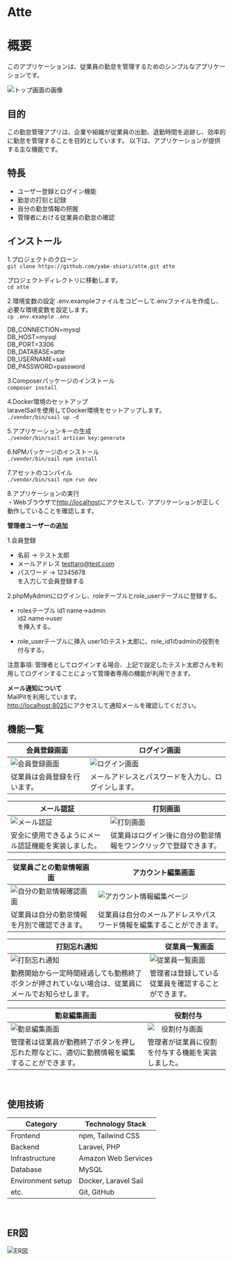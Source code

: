 # Atte

# 概要

このアプリケーションは、従業員の勤怠を管理するためのシンプルなアプリケーションです。

![トップ画面の画像](https://github.com/yabe-shiori/atte/assets/142664073/f2f4716f-0a24-4d27-82bd-a33f3c561856)


## 目的

この勤怠管理アプリは、企業や組織が従業員の出勤、退勤時間を追跡し、効率的に勤怠を管理することを目的としています。
以下は、アプリケーションが提供する主な機能です。

 ## 特長

- ユーザー登録とログイン機能
- 勤怠の打刻と記録
- 自分の勤怠情報の把握
- 管理者における従業員の勤怠の確認

## インストール

1.プロジェクトのクローン  
`git clone https://github.com/yabe-shiori/atte.git atte`  
  
プロジェクトディレクトリに移動します。    
`cd atte`  

2.環境変数の設定
.env.exampleファイルをコピーして.envファイルを作成し、必要な環境変数を設定します。  
`cp .env.example .env`  

DB_CONNECTION=mysql  
DB_HOST=mysql  
DB_PORT=3306  
DB_DATABASE=atte  
DB_USERNAME=sail  
DB_PASSWORD=password  

3.Composerパッケージのインストール  
`composer install`

4.Docker環境のセットアップ  
laravelSailを使用してDocker環境をセットアップします。  
`./vendor/bin/sail up -d`    

5.アプリケーションキーの生成  
`./vendor/bin/sail artisan key:generate`    
  
6.NPMパッケージのインストール  
`./vendor/bin/sail npm install`    

7.アセットのコンパイル  
`./vendor/bin/sail npm run dev`        

8.アプリケーションの実行  
・Webブラウザで[http://localhost](http://localhost)にアクセスして、アプリケーションが正しく動作していることを確認します。  

  
  
**管理者ユーザーの追加** 
  
1.会員登録  
- 名前 -> テスト太郎  
- メールアドレス testtaro@test.com  
- パスワード -> 12345678  
を入力して会員登録する  
  
2.phpMyAdminにログインし、roleテーブルとrole_userテーブルに登録する。 
- rolesテーブル
id1 name->admin  
id2 name->user  
を挿入する。

- role_userテーブルに挿入
user1のテスト太郎に、role_id1のadminの役割を付与する。

注意事項:
管理者としてログインする場合、上記で設定したテスト太郎さんを利用してログインすることによって管理者専用の機能が利用できます。

**メール通知について**  
MailPitを利用しています。  
[http://localhost:8025](http://localhost:8025)にアクセスして通知メールを確認してください。  

## 機能一覧
| 会員登録画面 |　ログイン画面 |
| ---- | ---- |
| ![会員登録画面](https://github.com/yabe-shiori/atte/assets/142664073/74610f84-65d9-45e1-8556-52ec6931fcab) | ![ログイン画面](https://github.com/yabe-shiori/atte/assets/142664073/a26fb8b9-4097-4a44-bbfd-09eaf796fa49) |
| 従業員は会員登録を行います。 | メールアドレスとパスワードを入力し、ログインします。 |

| メール認証 | 打刻画面 |
| ---- | ---- |
| ![メール認証](https://github.com/yabe-shiori/atte/assets/142664073/68dad4e6-5597-4b5a-be21-fd2b53437f28)　| ![打刻画面](https://github.com/yabe-shiori/atte/assets/142664073/14f71903-b82a-494e-b42f-d2dbb34d2a94) |
| 安全に使用できるようにメール認証機能を実装しました。 | 従業員はログイン後に自分の勤怠情報をワンクリックで登録できます。 |


| 従業員ごとの勤怠情報画面 |　アカウント編集画面 |
| ---- | ---- |
| ![自分の勤怠情報確認画面](https://github.com/yabe-shiori/atte/assets/142664073/38740632-4d68-4a48-8963-45440f9103b3) | ![アカウント情報編集ページ](https://github.com/yabe-shiori/atte/assets/142664073/18185326-6125-4806-a7a4-fe58a5225214) | 
| 従業員は自分の勤怠情報を月別で確認できます。 | 従業員は自分のメールアドレスやパスワード情報を編集することができます。 |

| 打刻忘れ通知 |　従業員一覧画面 |
| ---- | ---- |
| ![打刻忘れ通知](https://github.com/yabe-shiori/atte/assets/142664073/11e267e7-7a24-4b72-9f5c-8f4a3f72b960) | ![従業員一覧画面](https://github.com/yabe-shiori/atte/assets/142664073/c72f75d5-c164-4b7e-ac51-1c8c3c917394)|
| 勤務開始から一定時間経過しても勤務終了ボタンが押されていない場合は、従業員にメールでお知らせします。 | 管理者は登録している従業員を確認することができます。 |

| 勤怠編集画面 |　役割付与 |
| ---- | ---- |
| ![勤怠編集画面](https://github.com/yabe-shiori/atte/assets/142664073/129c5422-9f08-4d62-8913-62437363425c)| ![　役割付与画面](https://github.com/yabe-shiori/atte/assets/142664073/3d23e1b0-476a-467f-970f-bfe3c21da4b8) |
| 管理者は従業員が勤務終了ボタンを押し忘れた際などに、適切に勤務情報を編集することができます。 | 管理者が従業員に役割を付与する機能を実装しました。 |

<br />

## 使用技術

| Category          | Technology Stack                                     |
| ----------------- | --------------------------------------------------   |
| Frontend          | npm, Tailwind CSS                                    |
| Backend           | Laravel, PHP                                         |
| Infrastructure    | Amazon Web Services                                  |
| Database          | MySQL                                                |
| Environment setup | Docker, Laravel Sail                                 |
| etc.              | Git, GitHub                                          |

<br />

## ER図

![ER図](https://github.com/yabe-shiori/atte/assets/142664073/9bff8fd7-7876-4480-b097-adb96b4490fd)

<br />

